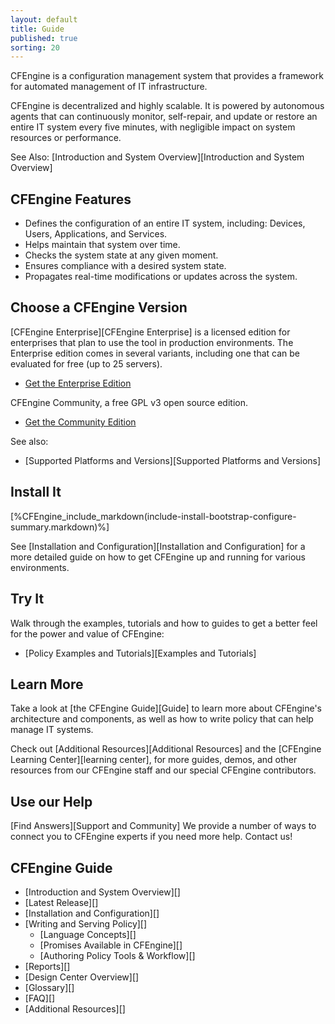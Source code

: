 ```yaml
---
layout: default
title: Guide 
published: true
sorting: 20
---
```


CFEngine is a configuration management system that provides a framework for automated management of IT infrastructure.

CFEngine is decentralized and highly scalable. It is powered by autonomous agents that can continuously monitor, self-repair, and update or restore an entire IT system every five minutes, with negligible impact on system resources or performance.

See Also: [Introduction and System Overview][Introduction and System Overview]

## CFEngine Features ##

* Defines the configuration of an entire IT system, including: Devices, Users, Applications, and Services. 
* Helps maintain that system over time. 
* Checks the system state at any given moment. 
* Ensures compliance with a desired system state. 
* Propagates real-time modifications or updates across the system.

## Choose a CFEngine Version

[CFEngine Enterprise][CFEngine Enterprise] is a licensed edition for enterprises that plan to use the tool in production environments. The Enterprise edition comes in several variants, including one that can be evaluated for free (up to 25 servers). 

* [Get the Enterprise Edition](https://cfengine.com/evaluate-enterprise)

CFEngine Community, a free GPL v3 open source edition. 

* [Get the Community Edition](https://cfengine.com/inside/myspace)

See also: 

* [Supported Platforms and Versions][Supported Platforms and Versions]

## Install It

[%CFEngine_include_markdown(include-install-bootstrap-configure-summary.markdown)%]

See [Installation and Configuration][Installation and Configuration] for a more detailed guide on how to get 
CFEngine up and running for various environments.

## Try It

Walk through the examples, tutorials and how to guides to get a better 
feel for the power and value of CFEngine:

* [Policy Examples and Tutorials][Examples and Tutorials]  

## Learn More

Take a look at [the CFEngine Guide][Guide] to learn more about CFEngine's architecture and components, as well as how to write policy that can help manage IT systems.

Check out [Additional Resources][Additional Resources] and the [CFEngine Learning Center][learning center], for more guides, demos, and other resources from our CFEngine staff and our special CFEngine contributors.


## Use our Help

[Find Answers][Support and Community] We provide a number of ways to connect you to CFEngine 
experts if you need more help. Contact us!

## CFEngine Guide ##

* [Introduction and System Overview][]
* [Latest Release][]
* [Installation and Configuration][]
* [Writing and Serving Policy][]
	* [Language Concepts][]
	* [Promises Available in CFEngine][]
	* [Authoring Policy Tools & Workflow][]
* [Reports][]
* [Design Center Overview][]
* [Glossary][]
* [FAQ][]
* [Additional Resources][]
